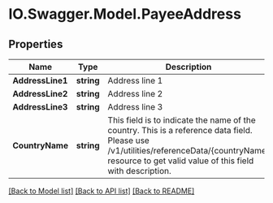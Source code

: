 # IO.Swagger.Model.PayeeAddress
## Properties

Name | Type | Description | Notes
------------ | ------------- | ------------- | -------------
**AddressLine1** | **string** | Address line 1 | 
**AddressLine2** | **string** | Address line 2 | [optional] 
**AddressLine3** | **string** | Address line 3 | [optional] 
**CountryName** | **string** | This field is to indicate the name of the country. This is a reference data field. Please use /v1/utilities/referenceData/{countryName} resource to get valid value of this field with description. | [optional] 

[[Back to Model list]](../README.md#documentation-for-models) [[Back to API list]](../README.md#documentation-for-api-endpoints) [[Back to README]](../README.md)

